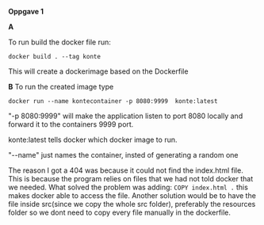 **Oppgave 1**

**A**

To run build the docker file run:

```docker build . --tag konte```

This will create a dockerimage based on the Dockerfile


**B**
To run the created image type

```docker run --name kontecontainer -p 8080:9999  konte:latest```

"-p 8080:9999" will make the application listen to port 8080 locally and forward it to the containers 9999 port.

konte:latest tells docker which docker image to run.

"--name" just names the container, insted of generating a random one

The reason I got a 404 was because it could not find the index.html file. This is because the program
relies on files that we had not told docker that we needed.
What solved the problem was adding:
``` COPY index.html . ```
this makes docker able to access the file. Another solution would be to have the
file inside src(since we copy the whole src folder), preferably the resources folder so we dont need to copy every file 
manually in the dockerfile.




